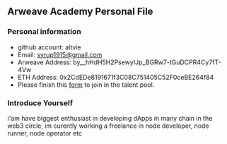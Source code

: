 ## Arweave Academy Personal File

### Personal information

- github account: altvie
- Email: syrup1915@gmail.com
- Arweave Address: by__hHdH5H2PsewyIJp_BGRw7-tGuDCPR4Cy7fT-4Vw
- ETH Address: 0x2CdEDe8191671f3C08C751405C52F0ceBE264f84
- Please finish this [form](https://docs.google.com/forms/d/e/1FAIpQLSfWA5fIIcBgmRppm3jNz5vmf9Mai_QMVil-2pO4r7YKn_Zhtw/viewform?usp=sf_link) to join in the talent pool.

### Introduce Yourself
 i'am have biggest enthusiast in developing dApps in many chain in the web3 circle, im curently working a freelance in node developer, node runner, node operator etc
 